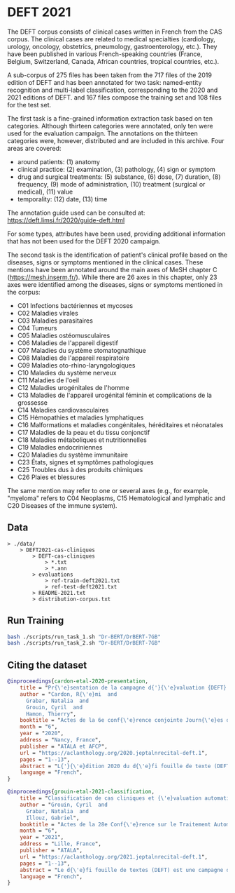 # DEFT 2021

The DEFT corpus consists of clinical cases written in French from the CAS corpus. The clinical cases are related to medical specialties (cardiology, urology, oncology, obstetrics, pneumology, gastroenterology, etc.). They have been published in various French-speaking countries (France, Belgium, Switzerland, Canada, African countries, tropical countries, etc.).

A sub-corpus of 275 files has been taken from the 717 files of the 2019 edition of DEFT and has been annotated for two task: named-entity recognition and multi-label classification, corresponding to the 2020 and 2021 editions of DEFT. and 167 files compose the training set and 108 files for the test set. 

The first task is a fine-grained information extraction task based on ten categories. Although thirteen categories were annotated, only ten were used for the evaluation campaign. The annotations on the thirteen categories were, however, distributed and are included in this archive. 
Four areas are covered:
- around patients: (1) anatomy
- clinical practice: (2) examination, (3) pathology, (4) sign or symptom
- drug and surgical treatments: (5) substance, (6) dose, (7) duration, (8) frequency, (9) mode of administration, (10) treatment (surgical or medical), (11) value
- temporality: (12) date, (13) time

The annotation guide used can be consulted at: https://deft.limsi.fr/2020/guide-deft.html

For some types, attributes have been used, providing additional information that has not been used for the DEFT 2020 campaign.

The second task is the identification of patient's clinical profile based on the diseases, signs or symptoms mentioned in the clinical cases. These mentions have been annotated around the main axes of MeSH chapter C (https://mesh.inserm.fr/). While there are 26 axes in this chapter, only 23 axes were identified among the diseases, signs or symptoms mentioned in the corpus:
- C01 Infections bactériennes et mycoses
- C02 Maladies virales
- C03 Maladies parasitaires
- C04 Tumeurs
- C05 Maladies ostéomusculaires
- C06 Maladies de l'appareil digestif
- C07 Maladies du système stomatognathique
- C08 Maladies de l'appareil respiratoire
- C09 Maladies oto-rhino-laryngologiques
- C10 Maladies du système nerveux
- C11 Maladies de l'oeil
- C12 Maladies urogénitales de l'homme
- C13 Maladies de l'appareil urogénital féminin et complications de la grossesse
- C14 Maladies cardiovasculaires
- C15 Hémopathies et maladies lymphatiques
- C16 Malformations et maladies congénitales, héréditaires et néonatales
- C17 Maladies de la peau et du tissu conjonctif
- C18 Maladies métaboliques et nutritionnelles
- C19 Maladies endocriniennes
- C20 Maladies du système immunitaire
- C23 États, signes et symptômes pathologiques
- C25 Troubles dus à des produits chimiques
- C26 Plaies et blessures

The same mention may refer to one or several axes (e.g., for example, "myeloma" refers to C04 Neoplasms, C15 Hematological and lymphatic and C20 Diseases of the immune system).

## Data

```plain
> ./data/
    > DEFT2021-cas-cliniques
        > DEFT-cas-cliniques
            > *.txt
            > *.ann
        > evaluations
            > ref-train-deft2021.txt
            > ref-test-deft2021.txt
        > README-2021.txt
        > distribution-corpus.txt
```

## Run Training

```bash
bash ./scripts/run_task_1.sh "Dr-BERT/DrBERT-7GB"
bash ./scripts/run_task_2.sh "Dr-BERT/DrBERT-7GB"
```

## Citing the dataset

```bibtex
@inproceedings{cardon-etal-2020-presentation,
    title = "Pr{\'e}sentation de la campagne d{'}{\'e}valuation {DEFT} 2020 : similarit{\'e} textuelle en domaine ouvert et extraction d{'}information pr{\'e}cise dans des cas cliniques (Presentation of the {DEFT} 2020 Challenge : open domain textual similarity and precise information extraction from clinical cases )",
    author = "Cardon, R{\'e}mi  and
      Grabar, Natalia  and
      Grouin, Cyril  and
      Hamon, Thierry",
    booktitle = "Actes de la 6e conf{\'e}rence conjointe Journ{\'e}es d'{\'E}tudes sur la Parole (JEP, 33e {\'e}dition), Traitement Automatique des Langues Naturelles (TALN, 27e {\'e}dition), Rencontre des {\'E}tudiants Chercheurs en Informatique pour le Traitement Automatique des Langues (R{\'E}CITAL, 22e {\'e}dition). Atelier D{\'E}fi Fouille de Textes",
    month = "6",
    year = "2020",
    address = "Nancy, France",
    publisher = "ATALA et AFCP",
    url = "https://aclanthology.org/2020.jeptalnrecital-deft.1",
    pages = "1--13",
    abstract = "L{'}{\'e}dition 2020 du d{\'e}fi fouille de texte (DEFT) a propos{\'e} deux t{\^a}ches autour de la similarit{\'e} textuelle et une t{\^a}che d{'}extraction d{'}information. La premi{\`e}re t{\^a}che vise {\`a} identifier le degr{\'e} de similarit{\'e} entre paires de phrases sur une {\'e}chelle de 0 (le moins similaire) {\`a} 5 (le plus similaire). Les r{\'e}sultats varient de 0,65 {\`a} 0,82 d{'}EDRM. La deuxi{\`e}me t{\^a}che consiste {\`a} d{\'e}terminer la phrase la plus proche d{'}une phrase source parmi trois phrases cibles fournies, avec des r{\'e}sultats tr{\`e}s {\'e}lev{\'e}s, variant de 0,94 {\`a} 0,99 de pr{\'e}cision. Ces deux t{\^a}ches reposent sur un corpus du domaine g{\'e}n{\'e}ral et de sant{\'e}. La troisi{\`e}me t{\^a}che propose d{'}extraire dix cat{\'e}gories d{'}informations du domaine m{\'e}dical depuis le corpus de cas cliniques de DEFT 2019. Les r{\'e}sultats varient de 0,07 {\`a} 0,66 de F-mesure globale pour la sous-t{\^a}che des pathologies et signes ou sympt{\^o}mes, et de 0,14 {\`a} 0,76 pour la sous-t{\^a}che sur huit cat{\'e}gories m{\'e}dicales. Les m{\'e}thodes utilis{\'e}es reposent sur des CRF et des r{\'e}seaux de neurones.",
    language = "French",
}
```


```bibtex
@inproceedings{grouin-etal-2021-classification,
    title = "Classification de cas cliniques et {\'e}valuation automatique de r{\'e}ponses d{'}{\'e}tudiants : pr{\'e}sentation de la campagne {DEFT} 2021 (Clinical cases classification and automatic evaluation of student answers : Presentation of the {DEFT} 2021 Challenge)",
    author = "Grouin, Cyril  and
      Grabar, Natalia  and
      Illouz, Gabriel",
    booktitle = "Actes de la 28e Conf{\'e}rence sur le Traitement Automatique des Langues Naturelles. Atelier D{\'E}fi Fouille de Textes (DEFT)",
    month = "6",
    year = "2021",
    address = "Lille, France",
    publisher = "ATALA",
    url = "https://aclanthology.org/2021.jeptalnrecital-deft.1",
    pages = "1--13",
    abstract = "Le d{\'e}fi fouille de textes (DEFT) est une campagne d{'}{\'e}valuation annuelle francophone. Nous pr{\'e}sentons les corpus et baselines {\'e}labor{\'e}es pour trois t{\^a}ches : (i) identifier le profil clinique de patients d{\'e}crits dans des cas cliniques, (ii) {\'e}valuer automatiquement les r{\'e}ponses d{'}{\'e}tudiants sur des questionnaires en ligne (Moodle) {\`a} partir de la correction de l{'}enseignant, et (iii) poursuivre une {\'e}valuation de r{\'e}ponses d{'}{\'e}tudiants {\`a} partir de r{\'e}ponses d{\'e}j{\`a} {\'e}valu{\'e}es par l{'}enseignant. Les r{\'e}sultats varient de 0,394 {\`a} 0,814 de F-mesure sur la premi{\`e}re t{\^a}che (7 {\'e}quipes), de 0,448 {\`a} 0,682 de pr{\'e}cision sur la deuxi{\`e}me (3 {\'e}quipes), et de 0,133 {\`a} 0,510 de pr{\'e}cision sur la derni{\`e}re (3 {\'e}quipes).",
    language = "French",
}
```
